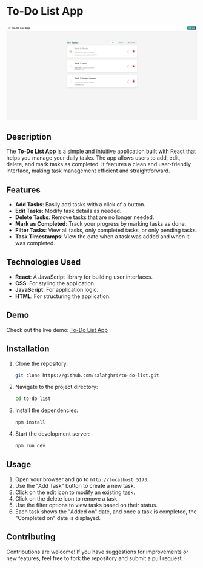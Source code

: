 # To-Do List App

![To-Do List App Screenshot](./public/img.jpg)

## Description

The **To-Do List App** is a simple and intuitive application built with React that helps you manage your daily tasks. The app allows users to add, edit, delete, and mark tasks as completed. It features a clean and user-friendly interface, making task management efficient and straightforward.

## Features

- **Add Tasks**: Easily add tasks with a click of a button.
- **Edit Tasks**: Modify task details as needed.
- **Delete Tasks**: Remove tasks that are no longer needed.
- **Mark as Completed**: Track your progress by marking tasks as done.
- **Filter Tasks**: View all tasks, only completed tasks, or only pending tasks.
- **Task Timestamps**: View the date when a task was added and when it was completed.

## Technologies Used

- **React**: A JavaScript library for building user interfaces.
- **CSS**: For styling the application.
- **JavaScript**: For application logic.
- **HTML**: For structuring the application.

## Demo

Check out the live demo: [To-Do List App](https://salah-todo-list.netlify.app)

## Installation

1. Clone the repository:
   ```bash
   git clone https://github.com/salahghr4/to-do-list.git
   ```
2. Navigate to the project directory:
   ```bash
   cd to-do-list
   ```
3. Install the dependencies:
   ```bash
   npm install
   ```
4. Start the development server:
   ```bash
   npm run dev
   ```

## Usage

1. Open your browser and go to `http://localhost:5173`.
2. Use the "Add Task" button to create a new task.
3. Click on the edit icon to modify an existing task.
4. Click on the delete icon to remove a task.
5. Use the filter options to view tasks based on their status.
6. Each task shows the "Added on" date, and once a task is completed, the "Completed on" date is displayed.

## Contributing

Contributions are welcome! If you have suggestions for improvements or new features, feel free to fork the repository and submit a pull request.
